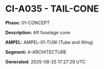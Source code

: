 # CI-A035 - TAIL-CONE

**Phase:** 01-CONCEPT

**Description:** Aft fuselage cone

**AMPEL:** AMPEL-01-TUW (Tube and Wing)

**Segment:** A-ARCHITECTURE

**Generated:** 2025-08-25 17:27:29 UTC

